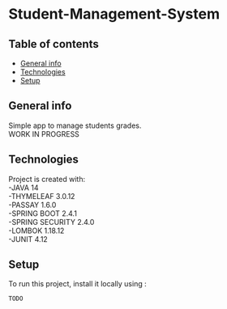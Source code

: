 # Student-Management-System
## Table of contents
* [General info](#general-info)
* [Technologies](#technologies)
* [Setup](#setup)

## General info
Simple app to manage students grades.\
WORK IN PROGRESS 

	
## Technologies
Project is created with:\
-JAVA 14\
-THYMELEAF 3.0.12\
-PASSAY 1.6.0\
-SPRING BOOT 2.4.1\
-SPRING SECURITY 2.4.0\
-LOMBOK 1.18.12\
-JUNIT 4.12
	
## Setup
To run this project, install it locally using :

```
TODO
```


